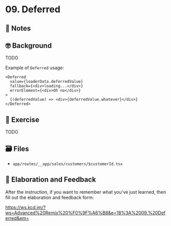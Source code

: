 # 09. Deferred

## 📝 Notes

## 🤓 Background

TODO

Example of `Deferred` usage:

```tsx
<Deferred
  value={loaderData.deferredValue}
  fallback={<div>loading...</div>}
  errorElement={<div>Oh no</div>}
>
  {(deferredValue) => <div>{deferredValue.whatever}</div>}
</Deferred>
```

## 💪 Exercise

TODO

## 🗃 Files

- `app/routes/__app/sales/customers/$customerId.tsx`

## 🦉 Elaboration and Feedback

After the instruction, if you want to remember what you've just learned, then
fill out the elaboration and feedback form:

https://ws.kcd.im/?ws=Advanced%20Remix%20%F0%9F%A6%B8&e=18%3A%2009.%20Deferred&em=
